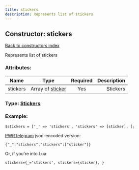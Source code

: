 ```yaml
---
title: stickers
description: Represents list of stickers
---
```

## Constructor: stickers  
[Back to constructors index](index.md)



Represents list of stickers

### Attributes:

| Name     |    Type       | Required | Description |
|----------|:-------------:|:--------:|------------:|
|stickers|Array of [sticker](../constructors/sticker.md) | Yes|Stickers|



### Type: [Stickers](../types/Stickers.md)


### Example:

```
$stickers = ['_' => 'stickers', 'stickers' => [sticker], ];
```  

[PWRTelegram](https://pwrtelegram.xyz) json-encoded version:

```
{"_":"stickers","stickers":["sticker"]}
```


Or, if you're into Lua:  


```
stickers={_='stickers', stickers={sticker}, }

```



